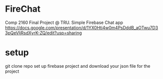 # FireChat
Comp 2160 Final Project @ TRU. Simple Firebase Chat app
https://docs.google.com/presentation/d/1YX0Hti4w0m4PsDddB_aOTwu7D33pQeVljRsdXyrK-ZQ/edit?usp=sharing
 
# setup
git clone repo
set up firebase project and download your json file for the project
